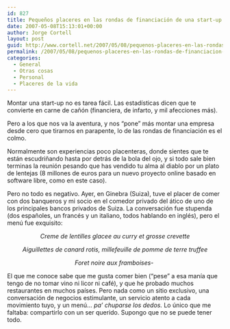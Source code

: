 ```yaml
---
id: 827
title: Pequeños placeres en las rondas de financiación de una start-up (1)
date: 2007-05-08T15:13:01+00:00
author: Jorge Cortell
layout: post
guid: http://www.cortell.net/2007/05/08/pequenos-placeres-en-las-rondas-de-financiacion-de-una-start-up-1/
permalink: /2007/05/08/pequenos-placeres-en-las-rondas-de-financiacion-de-una-start-up-1/
categories:
  - General
  - Otras cosas
  - Personal
  - Placeres de la vida
---
```

Montar una start-up no es tarea fácil. Las estadí­sticas dicen que te convierte en carne de cañón (financiera, de infarto, y mil afecciones más).

Pero a los que nos va la aventura, y nos &#8220;pone&#8221; más montar una empresa desde cero que tirarnos en parapente, lo de las rondas de financiación es el colmo.

Normalmente son experiencias poco placenteras, donde sientes que te están escudriñando hasta por detrás de la bola del ojo, y si todo sale bien terminas la reunión pesando que has vendido tu alma al diablo por un plato de lentejas (8 millones de euros para un nuevo proyecto online basado en software libre, como en este caso).

Pero no todo es negativo. Ayer, en Ginebra (Suiza), tuve el placer de comer con dos banqueros y mi socio en el comedor privado del ático de uno de los principales bancos privados de Suiza. La conversación fue stupenda (dos españoles, un francés y un italiano, todos hablando en inglés), pero el menú fue exquisito:

<p align="center">
  <em>Creme de lentilles glacee au curry et grosse crevette</em>
</p>

<p align="center">
  <em>Aiguillettes de canard rotis, millefeuille de pomme de terre truffee</em>
</p>

<p align="center">
  <em>Foret noire aux framboises- </em>
</p>

El que me conoce sabe que me gusta comer bien (&#8220;pese&#8221; a esa maní­a que tengo de no tomar vino ni licor ni café), y que he probado muchos restaurantes en muchos paí­ses. Pero nada como un sitio exclusivo, una conversación de negocios estimulante, un servicio atento a cada movimiento tuyo, y un menú&#8230; _pa&#8217; chuparse los dedos._ Lo único que me faltaba: compartirlo con un ser querido. Supongo que no se puede tener todo.